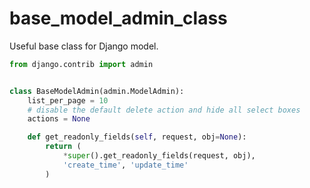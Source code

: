 # base\_model\_admin\_class

Useful base class for Django model.

```python
from django.contrib import admin


class BaseModelAdmin(admin.ModelAdmin):
    list_per_page = 10
    # disable the default delete action and hide all select boxes
    actions = None

    def get_readonly_fields(self, request, obj=None):
        return (
            *super().get_readonly_fields(request, obj),
            'create_time', 'update_time'
        )
```

